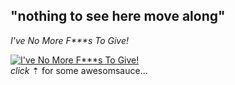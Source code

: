 ## "nothing to see here move along"
_I've No More F***s To Give!_

[![I've No More F***s To Give!](http://img.youtube.com/vi/Vqbk9cDX0l0/0.jpg)](http://www.youtube.com/watch?v=Vqbk9cDX0l0)<BR>
*click* &#8673; for some awesomsauce...
